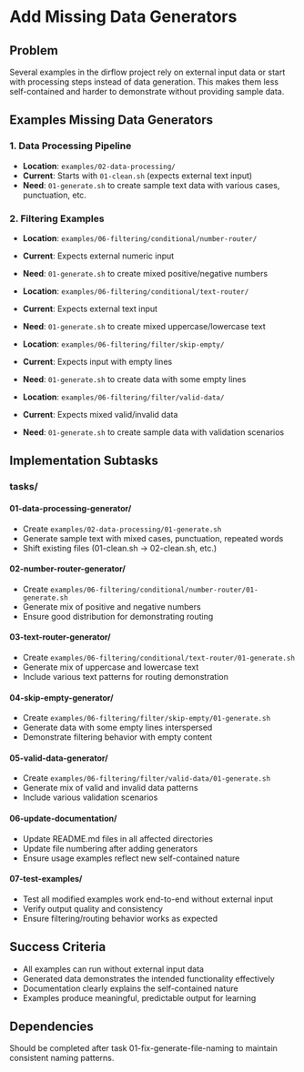 # Add Missing Data Generators

## Problem

Several examples in the dirflow project rely on external input data or start with processing steps instead of data generation. This makes them less self-contained and harder to demonstrate without providing sample data.

## Examples Missing Data Generators

### 1. Data Processing Pipeline
- **Location**: `examples/02-data-processing/`
- **Current**: Starts with `01-clean.sh` (expects external text input)
- **Need**: `01-generate.sh` to create sample text data with various cases, punctuation, etc.

### 2. Filtering Examples
- **Location**: `examples/06-filtering/conditional/number-router/`
- **Current**: Expects external numeric input
- **Need**: `01-generate.sh` to create mixed positive/negative numbers

- **Location**: `examples/06-filtering/conditional/text-router/`
- **Current**: Expects external text input
- **Need**: `01-generate.sh` to create mixed uppercase/lowercase text

- **Location**: `examples/06-filtering/filter/skip-empty/`
- **Current**: Expects input with empty lines
- **Need**: `01-generate.sh` to create data with some empty lines

- **Location**: `examples/06-filtering/filter/valid-data/`
- **Current**: Expects mixed valid/invalid data
- **Need**: `01-generate.sh` to create sample data with validation scenarios

## Implementation Subtasks

### tasks/

#### 01-data-processing-generator/
- Create `examples/02-data-processing/01-generate.sh`
- Generate sample text with mixed cases, punctuation, repeated words
- Shift existing files (01-clean.sh → 02-clean.sh, etc.)

#### 02-number-router-generator/
- Create `examples/06-filtering/conditional/number-router/01-generate.sh`
- Generate mix of positive and negative numbers
- Ensure good distribution for demonstrating routing

#### 03-text-router-generator/
- Create `examples/06-filtering/conditional/text-router/01-generate.sh`
- Generate mix of uppercase and lowercase text
- Include various text patterns for routing demonstration

#### 04-skip-empty-generator/
- Create `examples/06-filtering/filter/skip-empty/01-generate.sh`
- Generate data with some empty lines interspersed
- Demonstrate filtering behavior with empty content

#### 05-valid-data-generator/
- Create `examples/06-filtering/filter/valid-data/01-generate.sh`
- Generate mix of valid and invalid data patterns
- Include various validation scenarios

#### 06-update-documentation/
- Update README.md files in all affected directories
- Update file numbering after adding generators
- Ensure usage examples reflect new self-contained nature

#### 07-test-examples/
- Test all modified examples work end-to-end without external input
- Verify output quality and consistency
- Ensure filtering/routing behavior works as expected

## Success Criteria

- All examples can run without external input data
- Generated data demonstrates the intended functionality effectively
- Documentation clearly explains the self-contained nature
- Examples produce meaningful, predictable output for learning

## Dependencies

Should be completed after task 01-fix-generate-file-naming to maintain consistent naming patterns.